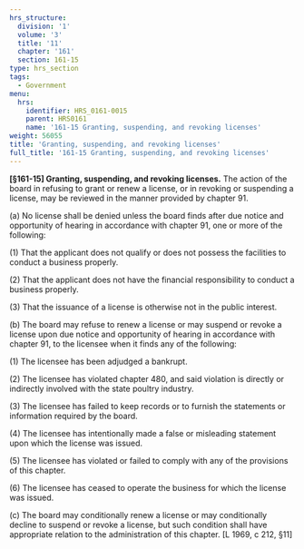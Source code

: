 ```yaml
---
hrs_structure:
  division: '1'
  volume: '3'
  title: '11'
  chapter: '161'
  section: 161-15
type: hrs_section
tags:
  - Government
menu:
  hrs:
    identifier: HRS_0161-0015
    parent: HRS0161
    name: '161-15 Granting, suspending, and revoking licenses'
weight: 56055
title: 'Granting, suspending, and revoking licenses'
full_title: '161-15 Granting, suspending, and revoking licenses'
---
```

**[§161-15] Granting, suspending, and revoking licenses.** The action of the board in refusing to grant or renew a license, or in revoking or suspending a license, may be reviewed in the manner provided by chapter 91.

(a) No license shall be denied unless the board finds after due notice and opportunity of hearing in accordance with chapter 91, one or more of the following:

(1) That the applicant does not qualify or does not possess the facilities to conduct a business properly.

(2) That the applicant does not have the financial responsibility to conduct a business properly.

(3) That the issuance of a license is otherwise not in the public interest.

(b) The board may refuse to renew a license or may suspend or revoke a license upon due notice and opportunity of hearing in accordance with chapter 91, to the licensee when it finds any of the following:

(1) The licensee has been adjudged a bankrupt.

(2) The licensee has violated chapter 480, and said violation is directly or indirectly involved with the state poultry industry.

(3) The licensee has failed to keep records or to furnish the statements or information required by the board.

(4) The licensee has intentionally made a false or misleading statement upon which the license was issued.

(5) The licensee has violated or failed to comply with any of the provisions of this chapter.

(6) The licensee has ceased to operate the business for which the license was issued.

(c) The board may conditionally renew a license or may conditionally decline to suspend or revoke a license, but such condition shall have appropriate relation to the administration of this chapter. [L 1969, c 212, §11]